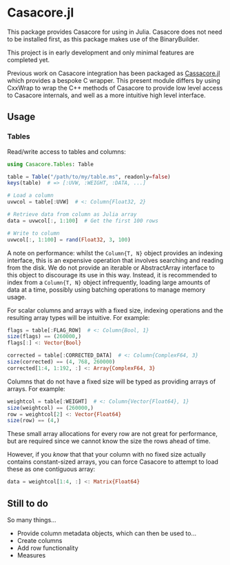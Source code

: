 # Casacore.jl

This package provides Casacore for using in Julia. Casacore does not need to be installed first, as this package makes use of the BinaryBuilder.

This project is in early development and only minimal features are completed yet.

Previous work on Casacore integration has been packaged as [Cassacore.jl](https://github.com/kiranshila/CasaCore.jl) which provides a bespoke C wrapper. This present module differs by using CxxWrap to wrap the C++ methods of Casacore to provide low level access to Casacore internals, and well as a more intuitive high level interface.

## Usage

### Tables

Read/write access to tables and columns:

```julia
using Casacore.Tables: Table

table = Table("/path/to/my/table.ms", readonly=false)
keys(table)  # => [:UVW, :WEIGHT, :DATA, ...]

# Load a column
uvwcol = table[:UVW]  # <: Column{Float32, 2}

# Retrieve data from column as Julia array
data = uvwcol[:, 1:100]  # Get the first 100 rows

# Write to column
uvwcol[:, 1:100] = rand(Float32, 3, 100)
```

A note on performance: whilst the `Column{T, N}` object provides an indexing interface, this is an expensive operation that involves searching and reading from the disk. We do not provide an iterable or AbstractArray interface to this object to discourage its use in this way. Instead, it is recommended to index from a `Column{T, N}` object infrequently, loading large amounts of data at a time, possibly using batching operations to manage memory usage.

For scalar columns and arrays with a fixed size, indexing operations and the resulting array types will be intuitive. For example:

```julia
flags = table[:FLAG_ROW]  # <: Column{Bool, 1}
size(flags) == (260000,)
flags[:] <: Vector{Bool}

corrected = table[:CORRECTED_DATA]  # <: Column{ComplexF64, 3}
size(corrected) == (4, 768, 260000)
corrected[1:4, 1:192, :] <: Array{ComplexF64, 3}
```

Columns that do not have a fixed size will be typed as providing arrays of arrays. For example:

```julia
weightcol = table[:WEIGHT]  # <: Column{Vector{Float64}, 1}
size(weightcol) == (260000,)
row = weightcol[2] <: Vector{Float64}
size(row) == (4,)
```

These small array allocations for every row are not great for performance, but are required since we cannot know the size the rows ahead of time.

However, if you _know_ that that your column with no fixed size actually contains constant-sized arrays, you can force Casacore to attempt to load these as one contiguous array:

```julia
data = weightcol[1:4, :] <: Matrix{Float64}
```

## Still to do

So many things...

* Provide column metadata objects, which can then be used to...
* Create columns
* Add row functionality
* Measures
